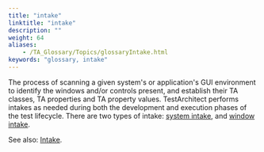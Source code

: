 ```yaml
--- 
title: "intake"
linktitle: "intake"
description: ""
weight: 64
aliases: 
    - /TA_Glossary/Topics/glossaryIntake.html
keywords: "glossary, intake"
---
```


The process of scanning a given system's or application's GUI environment to identify the windows and/or controls present, and establish their TA classes, TA properties and TA property values. TestArchitect performs intakes as needed during both the development and execution phases of the test lifecycle. There are two types of intake: [system intake](/user-guide/support/glossary-of-terms/system-intake), and [window intake](/user-guide/support/glossary-of-terms/window-intake).

See also: [Intake](/user-guide/interface-definitions/control-properties/intake).

